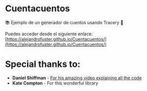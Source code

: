 # Cuentacuentos
📚 Ejemplo de un generador de cuentos usando Tracery 📖

Puedes acceder desde el siguiente enlace: [https://alejandrofuster.github.io/Cuentacuentos/](https://alejandrofuster.github.io/Cuentacuentos/)

# Special thanks to: 
  * **Daniel Shiffman** - [For his amazing video explaining all the code](https://www.youtube.com/watch?v=C3EwsSNJeOE)
  * **Kate Compton** - For this wonderful library
